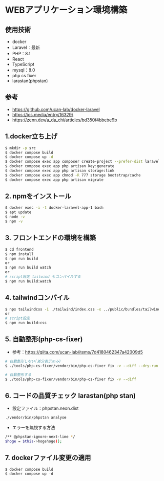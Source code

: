 # WEBアプリケーション環境構築

## 使用技術

- docker
- Laravel：最新
- PHP：8.1
- React
- TypeScript
- mysql：8.0
- php cs fixer
- larastan(phpstan)

## 参考

- https://github.com/ucan-lab/docker-laravel
- https://ics.media/entry/16329/
- https://zenn.dev/a_da_chi/articles/bd350f4bbebe9b

## 1.docker立ち上げ

```bash
$ mkdir -p src
$ docker compose build
$ docker compose up -d
$ docker compose exec app composer create-project --prefer-dist laravel/laravel .
$ docker compose exec app php artisan key:generate
$ docker compose exec app php artisan storage:link
$ docker compose exec app chmod -R 777 storage bootstrap/cache
$ docker compose exec app php artisan migrate
```

## 2. npmをインストール

```bash
$ docker exec -i -t docker-laravel-app-1 bash
$ apt update
$ node -v
$ npm -v
```

## 3. フロントエンドの環境を構築

```bash
$ cd frontend
$ npm install
$ npm run build 
or
$ npm run build watch
or
# script設定 tailwind もコンパイルする
$ npm run build:watch
```

## 4. tailwindコンパイル

```bash
$ npx tailwindcss -i ./tailwind/index.css -o ../public/bundles/tailwind.css --watch
or
# script設定 
$ npm run build:css
```

## 5. 自動整形(php-cs-fixer)

- 参考：https://qiita.com/ucan-lab/items/7d4180462347a42009d5

```bash
# 自動整形しない(差分表示のみ)
$ ./tools/php-cs-fixer/vendor/bin/php-cs-fixer fix -v --diff --dry-run

# 自動整形する
$ ./tools/php-cs-fixer/vendor/bin/php-cs-fixer fix -v --diff
```

## 6. コードの品質チェック larastan(php stan)

- 設定ファイル：phpstan.neon.dist

```bash
./vendor/bin/phpstan analyse
```

- エラーを無視する方法

```bash
/** @phpstan-ignore-next-line */
$hoge = $this->hogehoge();
```

## 7. dockerファイル変更の適用

```angular2html
$ docker compose build
$ docker compose up -d
```
